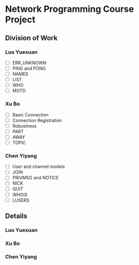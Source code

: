 # Network Programming Course Project

## Division of Work

### Luo Yuexuan
+ [ ] ERR_UNKNOWN
+ [ ] PING and PONG
+ [ ] NAMES
+ [ ] LIST
+ [ ] WHO
+ [ ] MOTD

### Xu Bo
+ [ ] Basic Connection
+ [ ] Connection Registration
+ [ ] Robustness
+ [ ] PART
+ [ ] AWAY
+ [ ] TOPIC

### Chen Yiyang
+ [ ] User and channel models
+ [ ] JOIN
+ [ ] PRIVMSG and NOTICE
+ [ ] NICK
+ [ ] QUIT
+ [ ] WHOIS
+ [ ] LUSERS

## Details

### Luo Yuexuan

### Xu Bo

### Chen Yiyang